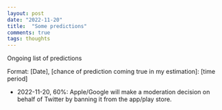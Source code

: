 ```yaml
---
layout: post
date: "2022-11-20"
title:  "Some predictions"
comments: true
tags: thoughts
---
```


Ongoing list of predictions

Format: [Date], [chance of prediction coming true in my estimation]: [time period]

- 2022-11-20, 60%: Apple/Google will make a moderation decision on behalf of Twitter by banning it from the app/play store.  
